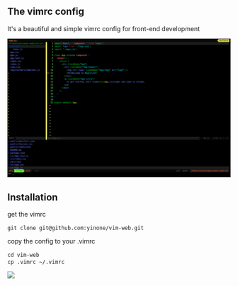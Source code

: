 ## The vimrc config
It's a beautiful and simple vimrc config for front-end development

![](vim.png)

## Installation
get the vimrc

    git clone git@github.com:yinone/vim-web.git

copy the config to your .vimrc

    cd vim-web
    cp .vimrc ~/.vimrc

![](https://dl.dropboxusercontent.com/s/blyjx1sh5ncdpqo/vi.png?dl=0)
